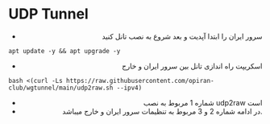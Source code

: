 # UDP Tunnel

<div align="right">


 - سرور ایران را ابتدا آپدیت و بعد شروع به نصب تانل کنید
<div align="left">
 
```
apt update -y && apt upgrade -y
```
<div align="right">


 - اسکریپت راه اندازی تانل بین سرور ایران و خارج
<div align="left">
 
```
bash <(curl -Ls https://raw.githubusercontent.com/opiran-club/wgtunnel/main/udp2raw.sh --ipv4)
```
<div align="right">


 - شماره 1 مربوط به نصب udp2raw است
 - در ادامه شماره 2 و 3 مربوط به تنظیمات سرور ایران و خارج میباشد.
